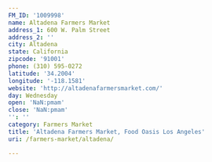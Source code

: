 ```yaml
---
FM_ID: '1009998'
name: Altadena Farmers Market
address_1: 600 W. Palm Street
address_2: ''
city: Altadena
state: California
zipcode: '91001'
phone: (310) 595-0272
latitude: '34.2004'
longitude: '-118.1581'
website: 'http://altadenafarmersmarket.com/'
day: Wednesday
open: 'NaN:pmam'
close: 'NaN:pmam'
'': ''
category: Farmers Market
title: 'Altadena Farmers Market, Food Oasis Los Angeles'
uri: /farmers-market/altadena/

---
```

